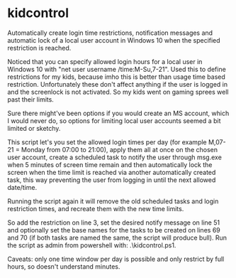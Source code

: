 # kidcontrol
Automatically create login time restrictions, notification messages and automatic lock of a local user account in Windows 10 when the specified restriction is reached.

Noticed that you can specify allowed login hours for a local user in Windows 10 with "net user username /time:M-Su,7-21". Used this to define restrictions for my kids, because imho this is better than usage time based restriction. Unfortunately these don't affect anything if the user is logged in and the screenlock is not activated. So my kids went on gaming sprees well past their limits.

Sure there might've been options if you would create an MS account, which I would never do, so options for limiting local user accounts seemed a bit limited or sketchy.

This script let's you set the allowed login times per day (for example M,07-21 = Monday from 07:00 to 21:00), apply them all at once on the chosen user account, create a scheduled task to notify the user through msg.exe when 5 minutes of screen time remain and then automatically lock the screen when the time limit is reached via another automatically created task, this way preventing the user from logging in until the next allowed date/time.

Running the script again it will remove the old scheduled tasks and login restriction times, and recreate them with the new time limits.

So add the restriction on line 3, set the desired notify message on line 51 and optionally set the base names for the tasks to be created on lines 69 and 70 (if both tasks are named the same, the script will produce bull). Run the script as admin from powershell with: .\kidcontrol.ps1.

Caveats: only one time window per day is possible and only restrict by full hours, so doesn't understand minutes.
